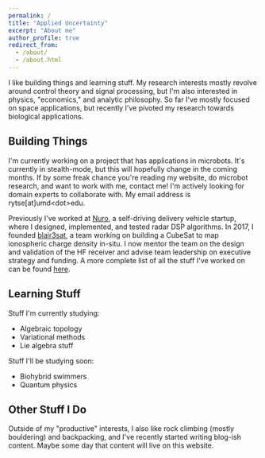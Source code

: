 ```yaml
---
permalink: /
title: "Applied Uncertainty"
excerpt: "About me"
author_profile: true
redirect_from: 
  - /about/
  - /about.html
---
```


I like building things and learning stuff. My research interests mostly revolve around control theory and signal processing, but I'm also interested in physics, "economics," and analytic philosophy. So far I've mostly focused on space applications, but recently I've pivoted my research towards biological applications.

## Building Things

I'm currently working on a project that has applications in microbots. It's currently in stealth-mode, but this will hopefully change in the coming months. If by some freak chance you're reading my website, do microbot research, and want to work with me, contact me! I'm actively looking for domain experts to collaborate with. My email address is rytse[at]umd\<dot\>edu.

Previously I've worked at [Nuro](https://nuro.ai/), a self-driving delivery vehicle startup, where I designed, implemented, and tested radar DSP algorithms. In 2017, I founded [blair3sat](https://www.blair3sat.com/), a team working on building a CubeSat to map ionospheric charge density in-situ. I now mentor the team on the design and validation of the HF receiver and advise team leadership on executive strategy and funding. A more complete list of all the stuff I've worked on can be found [here](https://rytse.github.io/cv/).

## Learning Stuff

Stuff I'm currently studying:
 * Algebraic topology
 * Variational methods
 * Lie algebra stuff 

Stuff I'll be studying soon:
 * Biohybrid swimmers
 * Quantum physics

## Other Stuff I Do

Outside of my "productive" interests, I also like rock climbing (mostly bouldering) and backpacking, and I've recently started writing blog-ish content. Maybe some day that content will live on this website.
